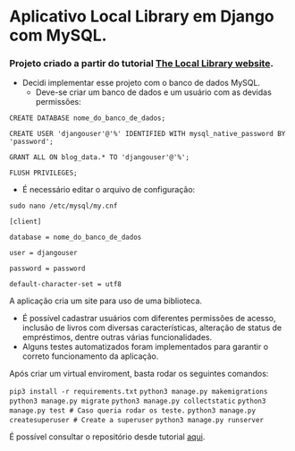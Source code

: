 # Aplicativo Local Library em Django com MySQL.


### Projeto criado a partir do tutorial [The Local Library website](https://developer.mozilla.org/en-US/docs/Learn/Server-side/Django/Tutorial_local_library_website).

* Decidi implementar esse projeto com o banco de dados MySQL.
  * Deve-se criar um banco de dados e um usuário com as devidas permissões:

 `CREATE DATABASE nome_do_banco_de_dados;`

 `CREATE USER 'djangouser'@'%' IDENTIFIED WITH mysql_native_password BY 'password';`
 
 `GRANT ALL ON blog_data.* TO 'djangouser'@'%';`
 
 `FLUSH PRIVILEGES;`
  * É necessário editar o arquivo de configuração:
 
 `sudo nano /etc/mysql/my.cnf`
 
 `[client]`

`database = nome_do_banco_de_dados`

`user = djangouser`

`password = password`

`default-character-set = utf8`

A aplicação cria um site para uso de uma biblioteca.
* É possível cadastrar usuários com diferentes permissões de acesso, inclusão de livros com diversas características, alteração de status de empréstimos, dentre outras várias funcionalidades.
* Alguns testes automatizados foram implementados para garantir o correto funcionamento da aplicação.

Após criar um virtual enviroment, basta rodar os seguintes comandos:

`pip3 install -r requirements.txt`
`python3 manage.py makemigrations`
`python3 manage.py migrate`
`python3 manage.py collectstatic`
`python3 manage.py test # Caso queria rodar os teste.`
`python3 manage.py createsuperuser # Create a superuser`
`python3 manage.py runserver`


É possível consultar o repositório desde tutorial [aqui](https://github.com/mdn/django-locallibrary-tutorial).